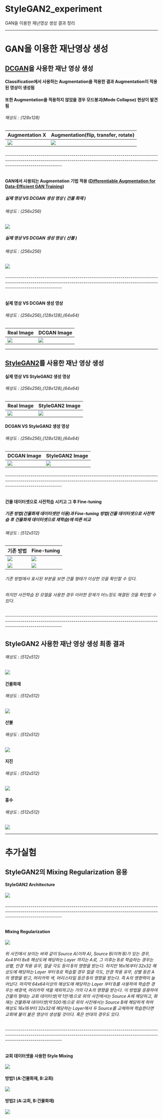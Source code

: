 # StyleGAN2_experiment
GAN을 이용한 재난영상 생성 결과 정리

----------------

# GAN을 이용한 재난영상 생성
## [DCGAN](https://arxiv.org/pdf/1511.06434.pdf)을 사용한 재난 영상 생성
 
#### Classification에서 사용하는 Augmentation을 적용한 결과 Augmentation이 적용된 영상이 생성됨
#### 또한 Augmentation을 적용하지 않았을 경우 모드붕괴(Mode Collapse) 현상이 발견됨
###### 해상도 : (128x128)
| Augmentation X | Augmentation(flip, transfer, rotate) | 
| ------- | :------ |
| ![](https://github.com/Hwa-Jong/StyleGAN2_experiment/blob/main/imgs/DCGAN%20%EB%8D%B0%EC%9D%B4%ED%84%B0%20%EC%A6%9D%EA%B0%95%20X%EA%B2%B0%EA%B3%BC%20128x128.png) | ![](https://github.com/Hwa-Jong/StyleGAN2_experiment/blob/main/imgs/DCGAN%20%EB%8D%B0%EC%9D%B4%ED%84%B0%20%EC%A6%9D%EA%B0%95_filp_transfer_rotate%20%EA%B2%B0%EA%B3%BC%20128x128.png) |

###### -----------------------------------------------------------------------------------------------------------------------------------------------------------------------------------------

#### GAN에서 사용되는 Augmentation 기법 적용 ([Differentiable Augmentation for Data-Efficient GAN Training](https://arxiv.org/pdf/2006.10738.pdf))
##### 실제 영상 VS DCGAN 생성 영상 ( 건물 화재 )
###### 해상도 : (256x256)
![](https://github.com/Hwa-Jong/StyleGAN2_experiment/blob/main/imgs/DCGAN%20%EC%83%9D%EC%84%B1%20%EC%9D%B4%EB%AF%B8%EC%A7%80%20%EC%8B%A4%EC%A0%9C%20%EC%9D%B4%EB%AF%B8%EC%A7%80%EC%99%80%20%EB%B9%84%EA%B5%90%20256x256.png)


##### 실제 영상 VS DCGAN 생성 영상 ( 산불 )
###### 해상도 : (256x256)
![](https://github.com/Hwa-Jong/StyleGAN2_experiment/blob/main/imgs/DCGAN%20%EC%83%9D%EC%84%B1%20%EC%9D%B4%EB%AF%B8%EC%A7%80%20%EC%8B%A4%EC%A0%9C%20%EC%9D%B4%EB%AF%B8%EC%A7%80%EC%99%80%20%EB%B9%84%EA%B5%90(%EC%82%B0%EB%B6%88)%20256x256.png)

###### -----------------------------------------------------------------------------------------------------------------------------------------------------------------------------------------

#### 실제 영상 VS DCGAN 생성 영상
###### 해상도 : (256x256),(128x128),(64x64)
| Real Image | DCGAN Image | 
| ------- | :------ |
| ![](https://github.com/Hwa-Jong/StyleGAN2_experiment/blob/main/imgs/%EC%8B%A4%EC%A0%9C%20%EC%9D%B4%EB%AF%B8%EC%A7%80%EC%99%80%20DCGAN%20%EC%9D%B4%EB%AF%B8%EC%A7%80%20%EB%B9%84%EA%B5%90_%EC%8B%A4%EC%A0%9C.png) | ![](https://github.com/Hwa-Jong/StyleGAN2_experiment/blob/main/imgs/%EC%8B%A4%EC%A0%9C%20%EC%9D%B4%EB%AF%B8%EC%A7%80%EC%99%80%20DCGAN%20%EC%9D%B4%EB%AF%B8%EC%A7%80%20%EB%B9%84%EA%B5%90.png) |

----------------
## [StyleGAN2](https://arxiv.org/pdf/1511.06434.pdf)를 사용한 재난 영상 생성
#### 실제 영상 VS StyleGAN2 생성 영상
###### 해상도 : (256x256),(128x128),(64x64)
| Real Image | StyleGAN2 Image | 
| ------- | :------ |
| ![](https://github.com/Hwa-Jong/StyleGAN2_experiment/blob/main/imgs/%EC%8B%A4%EC%A0%9C%20%EC%9D%B4%EB%AF%B8%EC%A7%80%EC%99%80%20DCGAN%20%EC%9D%B4%EB%AF%B8%EC%A7%80%20%EB%B9%84%EA%B5%90_%EC%8B%A4%EC%A0%9C.png) | ![](https://github.com/Hwa-Jong/StyleGAN2_experiment/blob/main/imgs/%EC%8B%A4%EC%A0%9C%20%EC%9D%B4%EB%AF%B8%EC%A7%80%EC%99%80%20stylegan2%20%EC%9D%B4%EB%AF%B8%EC%A7%80%20%EB%B9%84%EA%B5%90.png) |

#### DCGAN VS StyleGAN2 생성 영상
###### 해상도 : (256x256),(128x128),(64x64)
| DCGAN Image | StyleGAN2 Image | 
| ------- | :------ |
| ![](https://github.com/Hwa-Jong/StyleGAN2_experiment/blob/main/imgs/%EC%8B%A4%EC%A0%9C%20%EC%9D%B4%EB%AF%B8%EC%A7%80%EC%99%80%20DCGAN%20%EC%9D%B4%EB%AF%B8%EC%A7%80%20%EB%B9%84%EA%B5%90.png) | ![](https://github.com/Hwa-Jong/StyleGAN2_experiment/blob/main/imgs/%EC%8B%A4%EC%A0%9C%20%EC%9D%B4%EB%AF%B8%EC%A7%80%EC%99%80%20stylegan2%20%EC%9D%B4%EB%AF%B8%EC%A7%80%20%EB%B9%84%EA%B5%90.png) |

###### -----------------------------------------------------------------------------------------------------------------------------------------------------------------------------------------

#### 건물 데이터셋으로 사전학습 시키고 그 후 Fine-tuning
##### 기존 방법(건물화재 데이터셋만 이용)과 Fine-tuning 방법(건물 데이터셋으로 사전학습 후 건물화재 데이터셋으로 재학습)에 따른 비교
###### 해상도 : (512x512)
| 기존 방법 | Fine-tuning | 
| ------- | :------ |
| ![](https://github.com/Hwa-Jong/StyleGAN2_experiment/blob/main/imgs/fine-tuning%20%EC%A0%84%ED%9B%84%EB%B9%84%EA%B5%901.png) | ![](https://github.com/Hwa-Jong/StyleGAN2_experiment/blob/main/imgs/fine-tuning%20%EC%A0%84%ED%9B%84%EB%B9%84%EA%B5%902.png) |
| ![](https://github.com/Hwa-Jong/StyleGAN2_experiment/blob/main/imgs/fine-tuning%20%EC%A0%84%ED%9B%84%EB%B9%84%EA%B5%90-%EC%A7%80%EC%A7%841.png) | ![](https://github.com/Hwa-Jong/StyleGAN2_experiment/blob/main/imgs/fine-tuning%20%EC%A0%84%ED%9B%84%EB%B9%84%EA%B5%90-%EC%A7%80%EC%A7%842.png) |


###### 기존 방법에서 표시된 부분을 보면 건물 형태가 이상한 것을 확인할 수 있다.
###### 하지만 사전학습 된 모델을 사용한 경우 이러한 문제가 어느정도 해결된 것을 확인할 수 있다.

###### -----------------------------------------------------------------------------------------------------------------------------------------------------------------------------------------
## StyleGAN2 사용한 재난 영상 생성 최종 결과
###### 해상도 : (512x512)
![](https://github.com/Hwa-Jong/StyleGAN2_experiment/blob/main/imgs/%EC%9E%AC%EB%82%9C%EC%98%81%EC%83%81%20%EC%B5%9C%EC%A2%85%20%EA%B2%B0%EA%B3%BC%20512x512.png)


#### 건물화재
###### 해상도 : (512x512)
![](https://github.com/Hwa-Jong/StyleGAN2_experiment/blob/main/imgs/%EA%B1%B4%EB%AC%BC%ED%99%94%EC%9E%AC%20%EC%B5%9C%EC%A2%85%EA%B2%B0%EA%B3%BC%20best%20512x512.png)

#### 산불
###### 해상도 : (512x512)
![](https://github.com/Hwa-Jong/StyleGAN2_experiment/blob/main/imgs/%EC%82%B0%EB%B6%88%20%EC%B5%9C%EC%A2%85%EA%B2%B0%EA%B3%BC%20best%20512x512.png)

#### 지진
###### 해상도 : (512x512)
![](https://github.com/Hwa-Jong/StyleGAN2_experiment/blob/main/imgs/%EC%A7%80%EC%A7%84%20%EC%B5%9C%EC%A2%85%EA%B2%B0%EA%B3%BC%20best%20512x512.png)

#### 홍수
###### 해상도 : (512x512)
![](https://github.com/Hwa-Jong/StyleGAN2_experiment/blob/main/imgs/%ED%99%8D%EC%88%98%20%EC%B5%9C%EC%A2%85%EA%B2%B0%EA%B3%BC%20best%20512x512.png)


----------------

# 추가실험
## StyleGAN2의 Mixing Regularization 응용

#### StyleGAN2 Architecture
![](https://github.com/Hwa-Jong/StyleGAN2_experiment/blob/main/imgs/stylegan2%20architecture.png)

###### -----------------------------------------------------------------------------------------------------------------------------------------------------------------------------------------
#### Mixing Regularization
![](https://github.com/Hwa-Jong/StyleGAN2_experiment/blob/main/imgs/StyleMixing%20%EC%84%A4%EB%AA%85.png)

###### 위 사진에서 보이는 바와 같이 Source A(이하 A), Source B(이하 B)가 있는 경우, 4x4부터 8x8 해상도에 해당하는 Layer 까지는 A로, 그 이후는 B로 학습하는 경우는 성별, 안경 착용 유무, 얼굴 각도 등이 B의 영향을 받는다. 하지만 16x16부터 32x32 해상도에 해당하는 Layer 부터 B로 학습할 경우 얼굴 각도, 안경 착용 유무, 성별 등은 A의 영향을 받고, 머리카락 색, 머리스타일 등은 B의 영향을 받는다. 즉 A의 영향력이 늘어났다. 마지막 64x64이상의 해상도에 해당하는 Layer 부터 B를 사용하여 학습한 경우는 배경색, 머리카락 색을 제외하고는 거의 다 A의 영향을 받는다. 이 방법을 응용하여 건물의 형태는 교회 데이터셋(약 1만개)으로 위의 사진에서는 Source A에 해당하고, 화재는 건물화재 데이터셋(약 500개)으로 위의 사진에서는 Source B에 해당하게 하여 해상도 16x16부터 32x32에 해당하는 Layer에서 두 Source를 교체하여 학습한다면 교회에 불이 붙은 영상이 생성될 것이다. 혹은 반대의 경우도 있다. 

###### -----------------------------------------------------------------------------------------------------------------------------------------------------------------------------------------
#### 교회 데이터셋을 사용한 Style Mixing
![](https://github.com/Hwa-Jong/StyleGAN2_experiment/blob/main/imgs/%EC%8A%A4%ED%83%80%EC%9D%BC%EB%AF%B9%EC%8B%B1%ED%85%8C%EC%8A%A4%ED%8A%B8.gif)

#### 방법1 (A:건물화재, B:교회)
![](https://github.com/Hwa-Jong/StyleGAN2_experiment/blob/main/imgs/%EB%B0%A9%EB%B2%951.gif)

#### 방법2 (A:교회, B:건물화재)
![](https://github.com/Hwa-Jong/StyleGAN2_experiment/blob/main/imgs/%EB%B0%A9%EB%B2%952.gif)